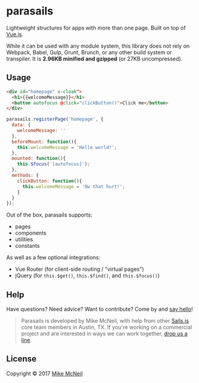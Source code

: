 # parasails

Lightweight structures for apps with more than one page.  Built on top of [Vue.js](https://vuejs.org).

While it can be used with any module system, this library does not rely on Webpack, Babel, Gulp, Grunt, Brunch, or any other build system or transpiler.  It is **2.96KB minified and gzipped** (or 27KB uncompressed).


## Usage

```html
<div id="homepage" v-cloak">
  <h1>{{welcomeMessage}}</h1>
  <button autofocus @click="clickButton()">Click me</button>
</div>
```

```js
parasails.registerPage('homepage', {
  data: {
    welcomeMessage: ''
  },
  beforeMount: function(){
    this.welcomeMessage = 'Hello world!';
  },
  mounted: function(){
    this.$focus('[autofocus]');
  },
  methods: {
    clickButton: function(){
      this.welcomeMessage = 'Ow that hurt!';
    }
  }
});
```


Out of the box, parasails supports:
 - pages
 - components
 - utilities
 - constants

As well as a few optional integrations:
 - Vue Router (for client-side routing / "virtual pages")
 - jQuery (for `this.$get()`, `this.$find()`, and `this.$focus()`)


## Help

Have questions?  Need advice?  Want to contribute?  Come by and [say hello](https://sailsjs.com/support)!

> Parasails is developed by Mike McNeil, with help from other [Sails.js](https://sailsjs.com) core team members in Austin, TX.  If you're working on a commercial project and are interested in ways we can work together, [drop us a line](https://sailsjs.com/studio).


<!--
## More examples

#### Pages

Register a page:

```html
<div id="login" v-cloak>
  <div class="container">
    <h1 class="text-center">Sign in</h1>
    <div class="login-form-container">
      <hr/>
      <ajax-form action="login" :syncing.sync="syncing" :cloud-error.sync="cloudError" @after-submitting="afterSubmittingForm()" :handle-parsing="handleParsingForm">
        <div class="form-group">
          <input type="email" class="form-control" autofocus placeholder="Email Address" :class="[formErrors.emailAddress ? 'is-invalid' : '']" v-model.trim="formData.emailAddress">
          <div class="invalid-feedback" v-if="formErrors.emailAddress">Please provide a valid email address.</div>
        </div>
        <div class="form-group">
          <input type="password" class="form-control" placeholder="Password" :class="[formErrors.password ? 'is-invalid' : '']" v-model.trim="formData.password">
          <div class="invalid-feedback" v-if="formErrors.password">Please enter your password.</div>
        </div>
        <p class="text-danger" v-if="cloudError==='notFound'"><small>The credentials you entered are not associated with an account in our system. Please check your email and/or password and try again.</small></p>
        <p class="text-danger" v-else-if="cloudError"><small>An error occured while processing your request. Please check your information and try again, or <a href="/contact">contact support</a> if the error persists.</small></p>
        <div class="form-group">
          <ajax-button :syncing="syncing" class="btn-dark btn-lg btn-block">Sign in</ajax-button>
        </div>
      </ajax-form>
      <p class="text-center"><a href="/password/forgot">Forgot your password?</a></p>
    </div>
  </div>
</div>
<%- /* Expose locals as `window.SAILS_LOCALS` :: */ exposeLocalsToBrowser() %>
```


```js
parasails.registerPage('login', {

  //  ╔═╗╔╦╗╔═╗╔╦╗╔═╗
  //  ╚═╗ ║ ╠═╣ ║ ║╣
  //  ╚═╝ ╩ ╩ ╩ ╩ ╚═╝
  data: {

    // Main syncing/loading state for this page.
    syncing: false,

    // Form data
    formData: { /* … */ },

    // For tracking client-side validation errors in our form.
    // > Has property set to `true` for each invalid property in `formData`.
    formErrors: { /* … */ },

    // Server error state for the form
    cloudError: '',

  },


  //  ╦  ╦╔═╗╔═╗╔═╗╦ ╦╔═╗╦  ╔═╗
  //  ║  ║╠╣ ║╣ ║  ╚╦╝║  ║  ║╣
  //  ╩═╝╩╚  ╚═╝╚═╝ ╩ ╚═╝╩═╝╚═╝
  beforeMount: function(){
    _.extend(this, window.SAILS_LOCALS);
  },
  mounted: function() {

    this.$focus('[autofocus]');

  },


  //  ╔╦╗╔═╗╔╦╗╦ ╦╔═╗╔╦╗╔═╗
  //  ║║║║╣  ║ ╠═╣║ ║ ║║╚═╗
  //  ╩ ╩╚═╝ ╩ ╩ ╩╚═╝═╩╝╚═╝
  methods: {
    // …
  }
});
```


#### Components

Register a component:

```js
parasails.registerComponent('ajaxButton', {

  //  ╦╔╗╔╔╦╗╔═╗╦═╗╔═╗╔═╗╔═╗╔═╗
  //  ║║║║ ║ ║╣ ╠╦╝╠╣ ╠═╣║  ║╣
  //  ╩╝╚╝ ╩ ╚═╝╩╚═╚  ╩ ╩╚═╝╚═╝
  props: ['syncing'],

  //  ╔╦╗╔═╗╦═╗╦╔═╦ ╦╔═╗
  //  ║║║╠═╣╠╦╝╠╩╗║ ║╠═╝
  //  ╩ ╩╩ ╩╩╚═╩ ╩╚═╝╩
  template: `
  <button type="submit" class="btn ajax-button" :class="[syncing ? 'syncing' : '']">
    <span class="button-text" v-if="!syncing"><slot name="default">Submit</slot></span>
    <span class="button-loader clearfix" v-if="syncing">
      <slot name="syncing-state">
        <div class="loading-dot dot1"></div>
        <div class="loading-dot dot2"></div>
        <div class="loading-dot dot3"></div>
        <div class="loading-dot dot4"></div>
      </slot>
    </span>
  </button>
  `,

  //  ╔═╗╔╦╗╔═╗╔╦╗╔═╗
  //  ╚═╗ ║ ╠═╣ ║ ║╣
  //  ╚═╝ ╩ ╩ ╩ ╩ ╚═╝
  data: function (){
    return {
    };
  },

  //  ╦  ╦╔═╗╔═╗╔═╗╦ ╦╔═╗╦  ╔═╗
  //  ║  ║╠╣ ║╣ ║  ╚╦╝║  ║  ║╣
  //  ╩═╝╩╚  ╚═╝╚═╝ ╩ ╚═╝╩═╝╚═╝
  beforeMount: function() {

  },

  mounted: function (){

    // Log a warning if we're not inside of an <ajax-form>
    var $closestAncestralForm = this.$get().closest('form');
    if($closestAncestralForm.length === 0) {
      console.warn('Hmm... this <ajax-button> doesn\'t seem to be part of an <ajax-form>...');
    }

  },

  beforeDestroy: function() {

  },

  //  ╔╦╗╔═╗╔╦╗╦ ╦╔═╗╔╦╗╔═╗
  //  ║║║║╣  ║ ╠═╣║ ║ ║║╚═╗
  //  ╩ ╩╚═╝ ╩ ╩ ╩╚═╝═╩╝╚═╝
  methods: {

  }

});
```



#### Constants and utilities

Register a constant:

```js
// assets/js/constants/HELLO_MESSAGE_PREFIX.js
parasails.registerConstant('HELLO_MESSAGE_PREFIX', 'Oh hi, ');
```

Or an arbitrary utility function:

```js
parasails.registerUtility('getHelloMessage', function(firstName) {
  return `Oh hi, ${firstName}!`;
});
```

Then use them wherever you like:

```js
var getHelloMessage = parasails.require('getHelloMessage');

// …

console.log(getHelloMessage('Joaquin'));
```

-->

## License

Copyright &copy; 2017 [Mike McNeil](https://github.com/mikermcneil)
